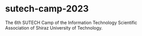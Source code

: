 # sutech-camp-2023
The 6th SUTECH Camp of the Information Technology Scientific Association of Shiraz University of Technology.
